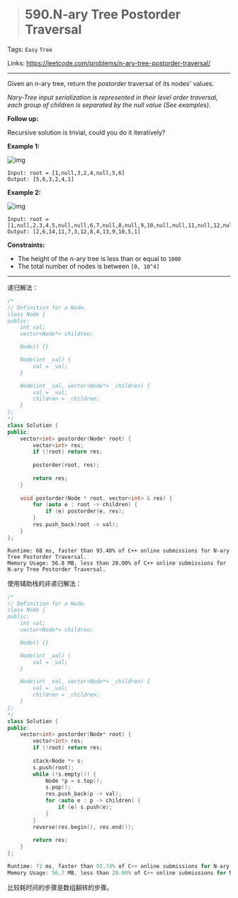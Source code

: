 > # 590.N-ary Tree Postorder Traversal

Tags: `Easy` `Tree`

Links: <https://leetcode.com/problems/n-ary-tree-postorder-traversal/>

---

Given an n-ary tree, return the *postorder* traversal of its nodes' values.

*Nary-Tree input serialization is represented in their level order traversal, each group of children is separated by the null value (See examples).*

 

**Follow up:**

Recursive solution is trivial, could you do it iteratively?

 

**Example 1:**

![img](https://assets.leetcode.com/uploads/2018/10/12/narytreeexample.png)

```
Input: root = [1,null,3,2,4,null,5,6]
Output: [5,6,3,2,4,1]
```

**Example 2:**

![img](https://assets.leetcode.com/uploads/2019/11/08/sample_4_964.png)

```
Input: root = [1,null,2,3,4,5,null,null,6,7,null,8,null,9,10,null,null,11,null,12,null,13,null,null,14]
Output: [2,6,14,11,7,3,12,8,4,13,9,10,5,1]
```

 

**Constraints:**

- The height of the n-ary tree is less than or equal to `1000`
- The total number of nodes is between `[0, 10^4]`

---

递归解法：

```c++
/*
// Definition for a Node.
class Node {
public:
    int val;
    vector<Node*> children;

    Node() {}

    Node(int _val) {
        val = _val;
    }

    Node(int _val, vector<Node*> _children) {
        val = _val;
        children = _children;
    }
};
*/
class Solution {
public:
    vector<int> postorder(Node* root) {
        vector<int> res;
        if (!root) return res;
        
        postorder(root, res);
        
        return res;
    }
    
    void postorder(Node * root, vector<int> & res) {
        for (auto e : root -> children) {
            if (e) postorder(e, res);
        }
        res.push_back(root -> val);
    }
};
```

```
Runtime: 68 ms, faster than 93.40% of C++ online submissions for N-ary Tree Postorder Traversal.
Memory Usage: 56.8 MB, less than 20.00% of C++ online submissions for N-ary Tree Postorder Traversal.
```

使用辅助栈的非递归解法：

```c++
/*
// Definition for a Node.
class Node {
public:
    int val;
    vector<Node*> children;

    Node() {}

    Node(int _val) {
        val = _val;
    }

    Node(int _val, vector<Node*> _children) {
        val = _val;
        children = _children;
    }
};
*/
class Solution {
public:
    vector<int> postorder(Node* root) {
        vector<int> res;
        if (!root) return res;
        
        stack<Node *> s;
        s.push(root);
        while (!s.empty()) {
            Node *p = s.top();
            s.pop();
            res.push_back(p -> val);
            for (auto e : p -> children) {
                if (e) s.push(e);
            }
        }
        reverse(res.begin(), res.end());
        
        return res;
    }
};
```

```c
Runtime: 72 ms, faster than 91.74% of C++ online submissions for N-ary Tree Postorder Traversal.
Memory Usage: 56.7 MB, less than 20.00% of C++ online submissions for N-ary Tree Postorder Traversal.
```

比较耗时间的步骤是数组翻转的步骤。